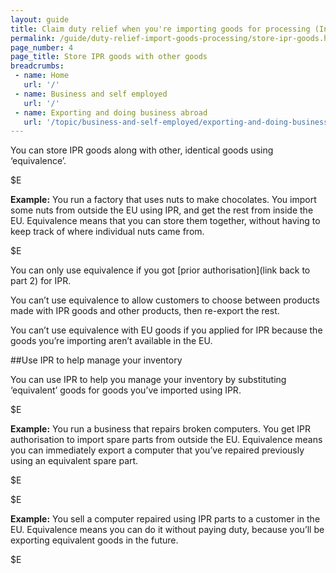 ```yaml
---
layout: guide
title: Claim duty relief when you're importing goods for processing (Inward processing relief)
permalink: /guide/duty-relief-import-goods-processing/store-ipr-goods.html
page_number: 4
page_title: Store IPR goods with other goods
breadcrumbs:
 - name: Home
   url: '/'
 - name: Business and self employed
   url: '/'
 - name: Exporting and doing business abroad
   url: '/topic/business-and-self-employed/exporting-and-doing-business-abroad.html'   
---
```

You can store IPR goods along with other, identical goods using ‘equivalence’.

$E

**Example:** You run a factory that uses nuts to make chocolates. You import some nuts from outside the EU using IPR, and get the rest from inside the EU. Equivalence means that you can store them together, without having to keep track of where individual nuts came from.

$E

You can only use equivalence if you got [prior authorisation](link back to part 2) for IPR.

You can’t use equivalence to allow customers to choose between products made with IPR goods and other products, then re-export the rest.

You can’t use equivalence with EU goods if you applied for IPR because the goods you’re importing aren’t available in the EU.

##Use IPR to help manage your inventory

You can use IPR to help you manage your inventory by substituting ‘equivalent’ goods for goods you’ve imported using IPR.

$E

**Example:** You run a business that repairs broken computers. You get IPR authorisation to import spare parts from outside the EU. Equivalence means you can immediately export a computer that you’ve repaired previously using an equivalent spare part.

$E

$E

**Example:** You sell a computer repaired using IPR parts to a customer in the EU. Equivalence means you can do it without paying duty, because you’ll be exporting equivalent goods in the future.

$E
